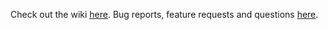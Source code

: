 Check out the wiki [here](https://github.com/Mitality/TerraCraft-Public/wiki).
Bug reports, feature requests and questions [here](https://github.com/Mitality/TerraCraft-Public/issues/new/choose).
